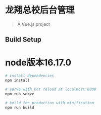 # 龙翔总校后台管理

> A Vue.js project

## Build Setup
# node版本16.17.0

``` bash
# install dependencies
npm install

# serve with hot reload at localhost:8080
npm run serve

# build for production with minification
npm run build